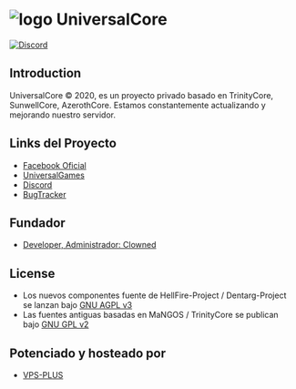 # ![logo](https://github.com/ClownedDev/UniversalCore/blob/master/hellfire.png) UniversalCore
[![Discord](https://img.shields.io/discord/518115221735342096)](https://discord.gg/h5JGzyR)


## Introduction

UniversalCore © 2020, es un proyecto privado basado en TrinityCore, SunwellCore, AzerothCore. 
Estamos constantemente actualizando y mejorando nuestro servidor.

## Links del Proyecto

- [Facebook Oficial](https://www.facebook.com/UniversalGamesOficial/)
- [UniversalGames](https://www.universalgames-wow.com/)
- [Discord](https://discord.gg/h5JGzyR)
- [BugTracker](https://discord.gg/h5JGzyR)

## Fundador
- [Developer, Administrador: Clowned](https://www.facebook.com/terryseytu)

## License

- Los nuevos componentes fuente de HellFire-Project / Dentarg-Project se lanzan bajo [GNU AGPL v3](https://github.com/ClownedDev/UniversalCore/blob/master/LICENSE-AGPL3)
- Las fuentes antiguas basadas en MaNGOS / TrinityCore se publican bajo [GNU GPL v2](https://github.com/ClownedDev/UniversalCore/blob/master/LICENSE-GPL2)

## Potenciado y hosteado por

- [VPS-PLUS](https://www.facebook.com/vpsplusboostgamers/)
